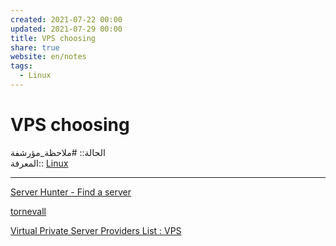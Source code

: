 ```yaml
---  
created: 2021-07-22 00:00  
updated: 2021-07-29 00:00  
title: VPS choosing  
share: true  
website: en/notes  
tags:  
  - Linux  
---  
```

  
  
  
# VPS choosing  
  
الحالة:: #ملاحظة_مؤرشفة  
المعرفة:: [Linux](Linux)  
  
---  
  
[Server Hunter - Find a server](https://www.serverhunter.com)  
  
[tornevall](https://www.tornevall.net/vps/)  
  
[Virtual Private Server Providers List : VPS](https://teddit.net/r/VPS/comments/ejup8c/virtual_private_server_providers_list/)  

